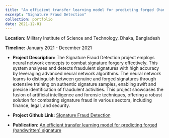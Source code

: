 ```yaml
---
title: "An efficient transfer learning model for predicting forged (handwritten) signature"
excerpt: "Signature Fraud Detection"
collection: portfolio
date: 2021-12-01
---
```


**Location:** Military Institute of Science and Technology, Dhaka, Bangladesh


**Timeline:** January 2021 - December 2021

- **Project Description:** The Signature Fraud Detection project employs neural network concepts to combat signature forgery effectively. This system analyses and detects fraudulent signatures with high accuracy by leveraging advanced neural network algorithms. The neural network learns to distinguish between genuine and forged signatures through extensive training on authentic signature samples, enabling swift and precise identification of fraudulent activities. This project showcases the fusion of artificial intelligence and forensic techniques, offering a robust solution for combating signature fraud in various sectors, including finance, legal, and security.

- **Project Github Link:** [SIgnature Fraud Detection](https://github.com/rafsunsheikh/signatureFraud)

- **Publication:** [An efficient transfer learning model for predicting forged (handwritten) signature](https://rafsunsheikh.github.io/publication/2021-12-06-paper-title-number-1)
